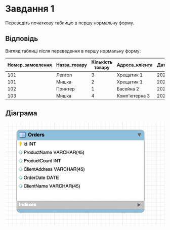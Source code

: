 # Завдання 1

Переведіть початкову таблицю в першу нормальну форму.

## Відповідь

Вигляд таблиці після переведення в першу нормальну форму:

| Номер_замовлення | Назва_товару | Кількість товару | Адреса_клієнта | Дата_замовлення | Клієнт   |
|------------------|--------------|------------------|----------------|-----------------|----------|
| 101              | Лептоп       | 3                | Хрещатик 1     | 2023-03-15      | Мельник  |
| 101              | Мишка        | 2                | Хрещатик 1     | 2023-03-15      | Мельник  |
| 102              | Принтер      | 1                | Басейна 2      | 2023-03-16      | Шевченко |
| 103              | Мишка        | 4                | Комп'ютерна 3  | 2023-03-17      | Коваленко|

## Діаграма

![EER Diagram](../img/1.png)
